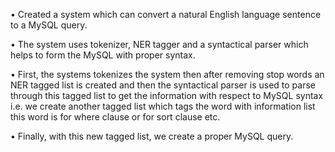 • Created a system which can convert a natural English language sentence to a MySQL query.


• The system uses tokenizer, NER tagger and a syntactical parser which helps to form the MySQL with proper syntax.


• First, the systems tokenizes the system then after removing stop words an NER tagged list is created and then the syntactical parser is used to parse through this tagged list to get the information with respect to MySQL syntax i.e. we create another tagged list which tags the word with information list this word is for where clause or for sort clause etc.


• Finally, with this new tagged list, we create a proper MySQL query.
